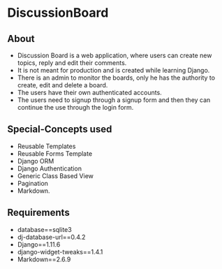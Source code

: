 # DiscussionBoard
## About
- Discussion Board is a web application, where users can create new topics, reply and edit their comments.
- It is not meant for production and is created while learning Django.
- There is an admin to monitor the boards, only he has the authority to create, edit and delete a board.
- The users have their own authenticated accounts.
- The users need to signup through a signup form and then they can continue the use through the login form. 
## Special-Concepts used
- Reusable Templates
- Reusable Forms Template
- Django ORM
- Django Authentication
- Generic Class Based View
- Pagination
- Markdown.
## Requirements
- database==sqlite3
- dj-database-url==0.4.2
- Django==1.11.6
- django-widget-tweaks==1.4.1
- Markdown==2.6.9
